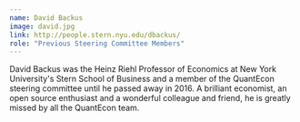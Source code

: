 ```yaml
---
name: David Backus
image: david.jpg
link: http://people.stern.nyu.edu/dbackus/
role: "Previous Steering Committee Members"
---
```

David Backus was the Heinz Riehl Professor of Economics at New York University's Stern School of Business and a member of the QuantEcon steering committee until he passed away in 2016. A brilliant economist, an open source enthusiast and a wonderful colleague and friend, he is greatly missed by all the QuantEcon team.